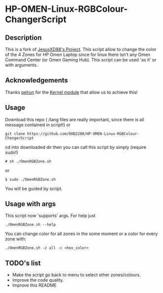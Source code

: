# HP-OMEN-Linux-RGBColour-ChangerScript

## Description
This is a fork of [JesusXD88's Project](https://github.com/JesusXD88/HP-OMEN-Linux-RGBColour-ChangerScript).
This script allow to change the color of the 4 Zones for HP Omen Laptop since for linux there isn't any Omen Command Center (or Omen Gaming Hub).
This script can be used 'as it' or with arguments.

## Acknowledgements
Thanks [pelrun](https://github.com/pelrun) for the [Kernel module](https://github.com/pelrun/hp-omen-linux-module) that allow us to achieve this! 

## Usage
Download this repo ( /lang files are really important, since there is all message contained in script!) or
```
git clone https://github.com/DHD2280/HP-OMEN-Linux-RGBColour-ChangerScript
```
cd into downloaded dir then you can call this script by simply (require sudo!)
```
# sh ./OmenRGBZone.sh
```
or 
```
$ sudo ./OmenRGBZone.sh
```
You will be guided by script.

## Usage with args
This script now 'supports' args.
For help just
```
./OmenRGBZone.sh --help
```
You can change color for all zones in the some moment or a color for every zone with:
```
./OmenRGBZone.sh -z all -c <hex_color>
```


## TODO's list
* Make the script go back to menu to select other zones/colours.
* Improve the code quality.
* Improve this README
